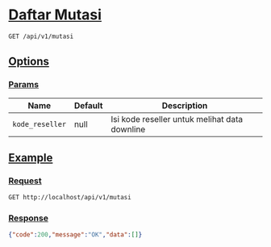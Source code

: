 # [Daftar Mutasi]()

<!-- @category Endpoint -->

```bash
GET /api/v1/mutasi
```

## [Options]()

### [Params]()

Name | Default | Description
--- | --- | ---
`kode_reseller` | null | Isi kode reseller untuk melihat data downline

## [Example]()

### [Request]()

```bash
GET http://localhost/api/v1/mutasi
```

### [Response]()

```json
{"code":200,"message":"OK","data":[]}
```